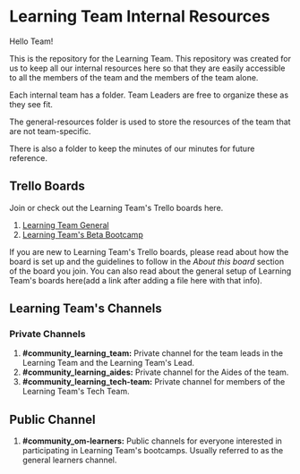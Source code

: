# Learning Team Internal Resources

Hello Team!

This is the repository for the Learning Team. This repository was created for us to keep all our internal resources here so that they are easily accessible to all the members of the team and the members of the team alone.

Each internal team has a folder. Team Leaders are free to organize these as they see fit.

The general-resources folder is used to store the resources of the team that are not team-specific.

There is also a folder to keep the minutes of our minutes for future reference.

## Trello Boards

Join or check out the Learning Team's Trello boards here.

1. [Learning Team General](https://trello.com/invite/b/wPV1hmRF/8ddb8564d9da6743ff68d4363a44a835/om-learning-team)
2. [Learning Team's Beta Bootcamp](https://trello.com/invite/b/NijtzoRQ/f014e557c8b2d036741b67bd2ccc40ae/bootcamp-beta)

If you are new to Learning Team's Trello boards, please read about how the board is set up and the guidelines to follow in the *About this board* section of the board you join. You can also read about the general setup of Learning Team's boards here(add a link after adding a file here with that info).

## Learning Team's Channels

### Private Channels

1. **#community_learning_team:** Private channel for the team leads in the Learning Team and the Learning Team's Lead.
2. **#community_learning_aides:** Private channel for the Aides of the team.
3. **#community_learning_tech-team:** Private channel for members of the Learning Team's Tech Team.

## Public Channel

1. **#community_om-learners:** Public channels for everyone interested in participating in Learning Team's bootcamps. Usually referred to as the general learners channel.
